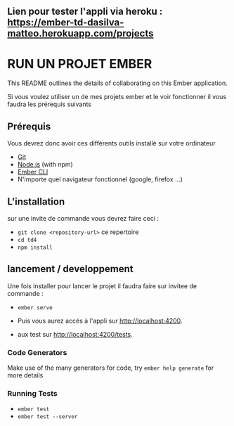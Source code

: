 
## Lien pour tester l'appli via heroku : https://ember-td-dasilva-matteo.herokuapp.com/projects

# RUN UN PROJET EMBER

This README outlines the details of collaborating on this Ember application.

Si vous voulez utiliser un de mes projets ember et le voir fonctionner il vous faudra les prérequis suivants

## Prérequis

Vous devrez donc avoir ces différents outils installé sur votre ordinateur

* [Git](https://git-scm.com/)
* [Node.js](https://nodejs.org/) (with npm)
* [Ember CLI](https://ember-cli.com/)
* N'importe quel navigateur fonctionnel (google, firefox ...)

## L'installation

sur une invite de commande vous devrez faire ceci :

* `git clone <repository-url>` ce repertoire
* `cd td4`
* `npm install`

## lancement / developpement

Une fois installer pour lancer le projet il faudra faire sur invitee de commande :

* `ember serve`


* Puis vous aurez accés à l'appli sur  [http://localhost:4200](http://localhost:4200).
* aux test sur [http://localhost:4200/tests](http://localhost:4200/tests).

### Code Generators

Make use of the many generators for code, try `ember help generate` for more details

### Running Tests

* `ember test`
* `ember test --server`
